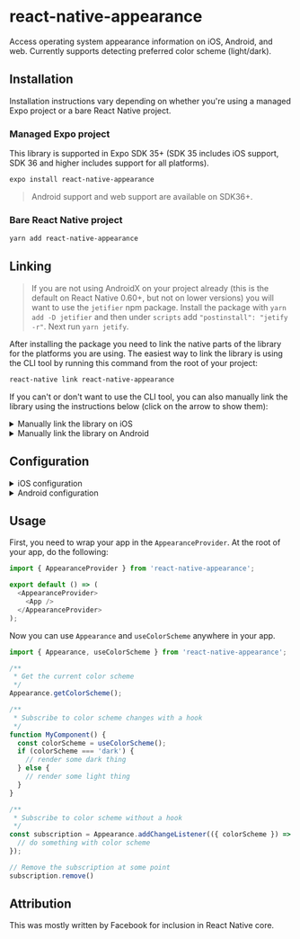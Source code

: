 # react-native-appearance

Access operating system appearance information on iOS, Android, and web. Currently supports detecting preferred color scheme (light/dark).

## Installation

Installation instructions vary depending on whether you're using a managed Expo project or a bare React Native project.

### Managed Expo project

This library is supported in Expo SDK 35+ (SDK 35 includes iOS support, SDK 36 and higher includes support for all platforms).

```sh
expo install react-native-appearance
```

> Android support and web support are available on SDK36+.

### Bare React Native project

```sh
yarn add react-native-appearance
```

## Linking

> If you are not using AndroidX on your project already (this is the default on React Native 0.60+, but not on lower versions) you will want to use the `jetifier` npm package. Install the package with `yarn add -D jetifier` and then under `scripts` add `"postinstall": "jetify -r"`. Next run `yarn jetify`.

After installing the package you need to link the native parts of the library for the platforms you are using. The easiest way to link the library is using the CLI tool by running this command from the root of your project:

```sh
react-native link react-native-appearance
```

If you can't or don't want to use the CLI tool, you can also manually link the library using the instructions below (click on the arrow to show them):

<details>
<summary>Manually link the library on iOS</summary>

Either follow the [instructions in the React Native documentation](https://facebook.github.io/react-native/docs/linking-libraries-ios#manual-linking) to manually link the framework or link using [Cocoapods](https://cocoapods.org) by adding this to your `Podfile`:

```ruby
pod 'react-native-appearance', :path => '../node_modules/react-native-appearance'
```

</details>

<details>
<summary>Manually link the library on Android</summary>

1. Open up `android/app/src/main/java/[...]/MainApplication.java`

- Add `import io.expo.appearance.RNCAppearancePackage;` to the imports at the top of the file
- Add `new RNCAppearancePackage()` to the list returned by the `getPackages()` method

2. Append the following lines to `android/settings.gradle`:

```
include ':react-native-appearance'
project(':react-native-appearance').projectDir = new File(rootProject.projectDir, '../node_modules/react-native-appearance/android')

```

3. Insert the following lines inside the dependencies block in `android/app/build.gradle`:

```
implementation project(':react-native-appearance')
```

</details>

## Configuration

<details>
<summary>iOS configuration</summary>

In Expo managed projects, add `ios.userInterfaceStyle` to your `app.json`:

```json
{
  "expo": {
    "ios": {
      "userInterfaceStyle": "automatic"
    }
  }
}
```

In bare React Native apps, you can configure supported styles with the [UIUserInterfaceStyle](https://developer.apple.com/documentation/bundleresources/information_property_list/uiuserinterfacestyle) key in your app `Info.plist`.

</details>

<details>
<summary>Android configuration</summary>

Add the `uiMode` flag in `AndroidManifest.xml`:

```xml
<activity
...
android:configChanges="keyboard|keyboardHidden|orientation|screenSize|uiMode">
```

Implement the `onConfigurationChanged` method in `MainActivity.java`:

```java
import android.content.Intent; // <--- import
import android.content.res.Configuration; // <--- import

public class MainActivity extends ReactActivity {
  ......

  // copy these lines
  @Override
  public void onConfigurationChanged(Configuration newConfig) {
    super.onConfigurationChanged(newConfig);
    Intent intent = new Intent("onConfigurationChanged");
    intent.putExtra("newConfig", newConfig);
    sendBroadcast(intent);
  }

  ......
}
```

</details>

## Usage

First, you need to wrap your app in the `AppearanceProvider`. At the root of your app, do the following:

```js
import { AppearanceProvider } from 'react-native-appearance';

export default () => (
  <AppearanceProvider>
    <App />
  </AppearanceProvider>
);
```

Now you can use `Appearance` and `useColorScheme` anywhere in your app.

```js
import { Appearance, useColorScheme } from 'react-native-appearance';

/**
 * Get the current color scheme
 */
Appearance.getColorScheme();

/**
 * Subscribe to color scheme changes with a hook
 */
function MyComponent() {
  const colorScheme = useColorScheme();
  if (colorScheme === 'dark') {
    // render some dark thing
  } else {
    // render some light thing
  }
}

/**
 * Subscribe to color scheme without a hook
 */
const subscription = Appearance.addChangeListener(({ colorScheme }) => {
  // do something with color scheme
});

// Remove the subscription at some point
subscription.remove()
```

## Attribution

This was mostly written by Facebook for inclusion in React Native core.

